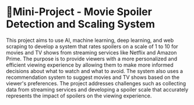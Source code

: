 # 🍿Mini-Project - Movie Spoiler Detection and Scaling System
This project aims to use AI, machine learning, deep learning, and web scraping to develop a system that rates spoilers on a scale of 1 to 10 for movies and TV shows from streaming services like Netflix and Amazon Prime. The purpose is to provide viewers with a more personalized and efficient viewing experience by allowing them to make more informed decisions about what to watch and what to avoid. The system also uses a recommendation system to suggest movies and TV shows based on the viewer's preferences. The project addresses challenges such as collecting data from streaming services and developing a spoiler scale that accurately represents the impact of spoilers on the viewing experience.  
